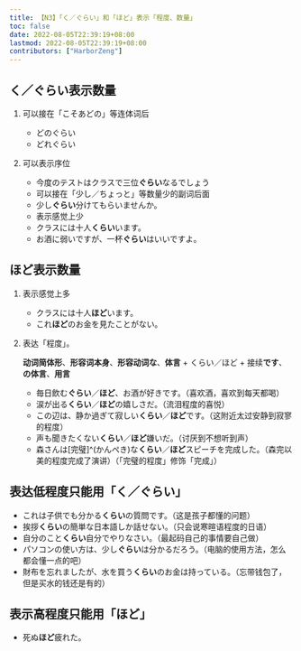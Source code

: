 ```yaml
---
title: 【N3】「く／ぐらい」和「ほど」表示「程度、数量」
toc: false
date: 2022-08-05T22:39:19+08:00
lastmod: 2022-08-05T22:39:19+08:00
contributors: ["HarborZeng"]
---
```


## く／ぐらい表示数量

1. 可以接在「こそあどの」等连体词后

   - どのぐらい
   - どれぐらい

2. 可以表示序位

   - 今度のテストはクラスで三位**ぐらい**なるでしょう
   - 可以接在「少し／ちょっと」等数量少的副词后面
   - 少し**ぐらい**分けてもらいませんか。
   - 表示感觉上少
   - クラスには十人**くらい**います。
   - お酒に弱いですが、一杯**ぐらい**はいいですよ。

## ほど表示数量

1. 表示感觉上多

   - クラスには十人**ほど**います。
   - これ**ほど**のお金を見たことがない。

2. 表达「程度」。

   **动词简体形**、**形容词本身**、**形容动词な**、**体言** + くらい／ほど + 接续**です**、**の体言**、**用言**

   - 毎日飲む**ぐらい**／**ほど**、お酒が好きです。（喜欢酒，喜欢到每天都喝）
   - 涙が出る**くらい**／**ほど**の嬉しさだ。（流泪程度的喜悦）
   - この辺は、静か過ぎて寂しい**くらい**／**ほど**です。（这附近太过安静到寂寥的程度）
   - 声も聞きたくない**くらい**／**ほど**嫌いだ。（讨厌到不想听到声）
   - 森さんは[完璧]^(かんぺき)な**くらい**／**ほど**スピーチを完成した。（森完以美的程度完成了演讲）（「完璧的程度」修饰「完成」）

## 表达低程度只能用「く／ぐらい」

   - これは子供でも分かる**くらい**の質問です。（这是孩子都懂的问题）
   - 挨拶**くらい**の簡単な日本語しか話せない。（只会说寒暄语程度的日语）
   - 自分のこと**くらい**自分でやりなさい。（最起码自己的事情要自己做）
   - パソコンの使い方は、少し**ぐらい**は分かるだろう。（电脑的使用方法，怎么都会懂一点的吧）
   - 財布を忘れましたが、水を買う**くらい**のお金は持っている。（忘带钱包了，但是买水的钱还是有的）

## 表示高程度只能用「ほど」

   - 死ぬ**ほど**疲れた。

